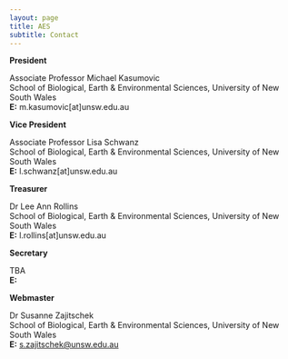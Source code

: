 ```yaml
---
layout: page
title: AES
subtitle: Contact
---
```

**President**

Associate Professor Michael Kasumovic  
School of Biological, Earth & Environmental Sciences, University of New South Wales  
**E:** m.kasumovic[at]unsw.edu.au

**Vice President**

Associate Professor Lisa Schwanz  
School of Biological, Earth & Environmental Sciences, University of New South Wales  
**E:** l.schwanz[at]unsw.edu.au


**Treasurer**

Dr Lee Ann Rollins  
School of Biological, Earth & Environmental Sciences, University of New South Wales  
**E:** l.rollins[at]unsw.edu.au

**Secretary**

TBA  
**E:** 


**Webmaster**

Dr Susanne Zajitschek  
School of Biological, Earth & Environmental Sciences, University of New South Wales  
**E:** s.zajitschek@unsw.edu.au
